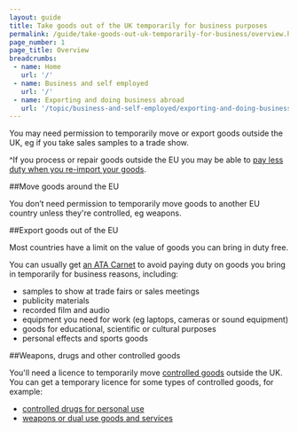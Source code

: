 ```yaml
---
layout: guide
title: Take goods out of the UK temporarily for business purposes
permalink: /guide/take-goods-out-uk-temporarily-for-business/overview.html
page_number: 1
page_title: Overview
breadcrumbs:
 - name: Home
   url: '/'
 - name: Business and self employed
   url: '/'
 - name: Exporting and doing business abroad
   url: '/topic/business-and-self-employed/exporting-and-doing-business-abroad.html'   
---
```


You may need permission to temporarily move or export goods outside the UK, eg if you take sales samples to a trade show.

^If you process or repair goods outside the EU you may be able to [pay less duty when you re-import your goods](https://www.gov.uk/guidance/outward-processing-relief-opr).

##Move goods around the EU 

You don’t need permission to temporarily move goods to another EU country unless they're controlled, eg weapons.

##Export goods out of the EU 

Most countries have a limit on the value of goods you can bring in duty free.

You can usually get [an ATA Carnet](/guide/take-goods-out-uk-temporarily-for-business/get-an-ata.html) to avoid paying duty on goods you bring in temporarily for business reasons, including:

- samples to show at trade fairs or sales meetings
- publicity materials
- recorded film and audio
- equipment you need for work (eg laptops, cameras or sound equipment)
- goods for educational, scientific or cultural purposes
- personal effects and sports goods

##Weapons, drugs and other controlled goods

You'll need a licence to temporarily move [controlled goods](/guidance/get-a-licence-to-export-arms-military-or-dual-use-goods-and-services.html) outside the UK. You can get a temporary licence for some types of controlled goods, for example:

- [controlled drugs for personal use](/travelling-controlled-drugs) 
- [weapons or dual use goods and services](/guidance/get-a-licence-to-export-arms-military-or-dual-use-goods-and-services.html)

